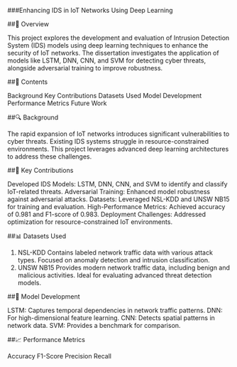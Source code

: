 ###Enhancing IDS in IoT Networks Using Deep Learning

##📖 Overview

This project explores the development and evaluation of Intrusion Detection System (IDS) models using deep learning techniques to enhance the security of IoT networks. The dissertation investigates the application of models like LSTM, DNN, CNN, and SVM for detecting cyber threats, alongside adversarial training to improve robustness.

##📂 Contents

Background
Key Contributions
Datasets Used
Model Development
Performance Metrics
Future Work


##🔍 Background

The rapid expansion of IoT networks introduces significant vulnerabilities to cyber threats. Existing IDS systems struggle in resource-constrained environments. This project leverages advanced deep learning architectures to address these challenges.

##🌟 Key Contributions

Developed IDS Models: LSTM, DNN, CNN, and SVM to identify and classify IoT-related threats.
Adversarial Training: Enhanced model robustness against adversarial attacks.
Datasets: Leveraged NSL-KDD and UNSW NB15 for training and evaluation.
High-Performance Metrics: Achieved accuracy of 0.981 and F1-score of 0.983.
Deployment Challenges: Addressed optimization for resource-constrained IoT environments.

##📊 Datasets Used

1. NSL-KDD
Contains labeled network traffic data with various attack types.
Focused on anomaly detection and intrusion classification.
2. UNSW NB15
Provides modern network traffic data, including benign and malicious activities.
Ideal for evaluating advanced threat detection models.

##🧠 Model Development

LSTM: Captures temporal dependencies in network traffic patterns.
DNN: For high-dimensional feature learning.
CNN: Detects spatial patterns in network data.
SVM: Provides a benchmark for comparison.

##📈 Performance Metrics

Accuracy
F1-Score
Precision
Recall
